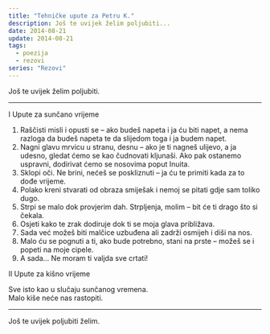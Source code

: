 ```yaml
---
title: "Tehničke upute za Petru K."
description: Još te uvijek želim poljubiti...
date: 2014-08-21
update: 2014-08-21
tags:
  - poezija
  - rezovi
series: "Rezovi"
---
```


Još te uvijek želim poljubiti.

---

I Upute za sunčano vrijeme

1. Raščisti misli i opusti se – ako budeš napeta i ja ću biti napet, a nema razloga da budeš napeta te da slijedom toga i ja budem napet.
2. Nagni glavu mrvicu u stranu, desnu – ako je ti nagneš ulijevo, a ja udesno, gledat ćemo se kao čudnovati kljunaši. Ako pak ostanemo uspravni, dodirivat ćemo se nosovima poput Inuita.
3. Sklopi oči. Ne brini, nećeš se poskliznuti – ja ću te primiti kada za to dođe vrijeme.
4. Polako kreni stvarati od obraza smiješak i nemoj se pitati gdje sam toliko dugo.
5. Strpi se malo dok provjerim dah. Strpljenja, molim – bit će ti drago što si čekala.
6. Osjeti kako te zrak dodiruje dok ti se moja glava približava.
7. Sada već možeš biti malčice uzbuđena ali zadrži osmijeh i diši na nos.
8. Malo ću se pognuti a ti, ako bude potrebno, stani na prste – možeš se i popeti na moje cipele.
9. A sada… Ne moram ti valjda sve crtati!

II Upute za kišno vrijeme

Sve isto kao u slučaju sunčanog vremena.  
Malo kiše neće nas rastopiti.

---

Još te uvijek poljubiti želim.
